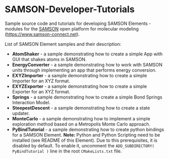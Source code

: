 # SAMSON-Developer-Tutorials
Sample source code and tutorials for developing SAMSON Elements - modules for the [SAMSON](<https://www.samson-connect.net>) open platform for molecular modeling (<https://www.samson-connect.net>).

List of SAMSON Element samples and their description:

- **AtomShaker** - a sample demonstrating how to create a simple App with GUI that shakes atoms in SAMSON.
- **EnergyConverter** - a sample demonstrating how to work with SAMSON units through implementing an app that performs energy conversion.
- **EXYZImporter** - a sample demonstrating how to create a simple Importer for an XYZ format.
- **EXYZExporter** - a sample demonstrating how to create a simple Exporter for an XYZ format.
- **Springs** - a sample demonstrating how to create a simple Bond Springs Interaction Model.
- **SteepestDescent** - a sample demonstrating how to create a state updater.
- **MonteCarlo** - a sample demonstrating how to implement a simple exploration method based on a Metropolis Monte Carlo approach.
- **PyBindTutorial** - a sample demonstrating how to create python bindings for a SAMSON Element. **Note:** Python and Python Scripting need to be installed (see README of this Element).  Due to this prerequisites, it is disabled by default. To enable it, uncomment the `ADD_SUBDIRECTORY( PyBindTutorial )` line in the root `CMakeLists.txt` file.
